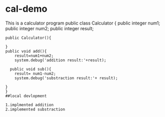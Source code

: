 # cal-demo
This is a calculator program
public class Calculator {
public integer num1;
    public integer num2;
    public integer result;
    
    public Calculator(){
        
    }
    public void add(){
        result=num1+num2;
        system.debug('addition result:'+result);

      public void sub(){
        result= num1-num2;
        system.debug('substraction result:'+ result);
        
    }  
    }
    ##local devlopment

    1.implmented addition 
    2.implemented substraction
